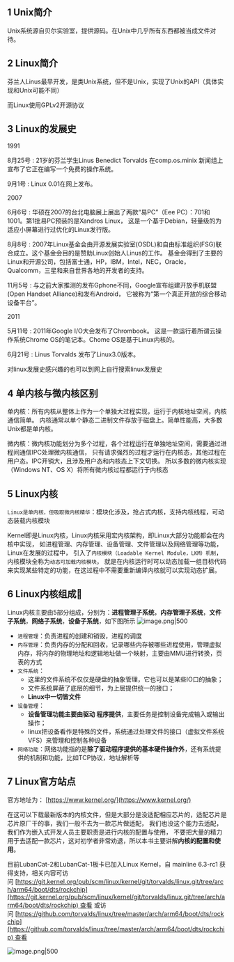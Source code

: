 ## 1 Unix简介

Unix系统源自贝尔实验室，提供源码。在Unix中几乎所有东西都被当成文件对待。
## 2 Linux简介

芬兰人Linus最早开发，是类Unix系统，但不是Unix，实现了Unix的API（具体实现和Unix可能不同）

而Linux使用GPLv2开源协议
## 3 Linux的发展史

1991

8月25号 : 21岁的芬兰学生Linus Benedict Torvalds 在comp.os.minix 新闻组上宣布了它正在编写一个免费的操作系统。

9月1号 : Linux 0.01在网上发布。

2007

6月6号 : 华硕在2007的台北电脑展上展出了两款“易PC”（Eee PC）：701和1001。第1批易PC预装的是Xandros Linux， 这是一个基于Debian，轻量级的为适应小屏幕进行过优化的Linux发行版。

8月8号 : 2007年Linux基金会由开源发展实验室(OSDL)和自由标准组织(FSG)联合成立。这个基金会目的是赞助Linux创始人Linus的工作。 基金会得到了主要的Linux和开源公司，包括富士通，HP，IBM，Intel，NEC，Oracle，Qualcomm，三星和来自世界各地的开发者的支持。

11月5号 : 与之前大家推测的发布Gphone不同，Google宣布组建开放手机联盟(Open Handset Alliance)和发布Android， 它被称为“第一个真正开放的综合移动设备平台”。

2011

5月11号 : 2011年Google I/O大会发布了Chrombook。 这是一款运行着所谓云操作系统Chrome OS的笔记本。Chome OS是基于Linux内核的。

6月21号 : Linus Torvalds 发布了Linux3.0版本。

对linux发展史感兴趣的也可以到网上自行搜索linux发展史
## 4 单内核与微内核区别

单内核：所有内核从整体上作为一个单独大过程实现，运行于内核地址空间，内核通信简单。 内核通常以单个静态二进制文件存放于磁盘上。简单性能高，大多数Unix都是单内核。

微内核：微内核功能划分为多个过程，各个过程运行在单独地址空间，需要通过进程间通信IPC处理微内核通信， 只有请求强烈的过程才运行在内核态，其他过程在用户态。IPC开销大，且涉及用户态和内核态上下文切换。 所以多数的微内核实现（Windows NT、OS X）将所有微内核过程都运行于内核态
## 5 Linux内核

`Linux是单内核，但吸取微内核精华`：模块化涉及，抢占式内核，支持内核线程，可动态装载内核模块

Kernel即是Linux内核，Linux内核采用宏内核架构，即Linux大部分功能都会在内核中实现， 如进程管理、内存管理、设备管理、文件管理以及网络管理等功能，Linux在发展的过程中， 引入了`内核模块（Loadable Kernel Module，LKM）机制`，内核模块全称为`动态可加载内核模块`， 就是在内核运行时可以动态加载一组目标代码来实现某些特定的功能，在这过程中不需要重新编译内核就可以实现动态扩展。
## 6 Linux内核组成📕

Linux内核主要由5部分组成，分别为：**进程管理子系统**，**内存管理子系统**，**文件子系统**，**网络子系统**，**设备子系统**，如下图所示
![image.png|500](https://my-obsidian-image.oss-cn-guangzhou.aliyuncs.com/2025/05/57933f2a84bb964befc6ed225c0bb119.png)

- `进程管理`：负责进程的创建和销毁，进程的调度
- `内存管理`：负责内存的分配和回收，记录哪些内存被哪些进程使用，管理虚拟内存，将内存的物理地址和逻辑地址做一个映射，主要由MMU进行转换，页表的方式
- `文件系统`：
	- 这里的文件系统不仅仅是硬盘的抽象管理，它也可以是某些IO口的抽象；
	- 文件系统屏蔽了底层的细节，为上层提供统一的接口；
	- **Linux中一切皆文件**
- `设备管理`：
	- **设备管理功能主要由驱动 程序提供**，主要任务是控制设备完成输入或输出操作；
	- linux把设备看作是特殊的文件，系统通过处理文件的接口（虚拟文件系统VFS）来管理和控制各种设备
- `网络功能`：网络功能指的是**除了驱动程序提供的基本硬件操作外**，还有系统提供的机制和功能，比如TCP协议，地址解析等
## 7 Linux官方站点

官方地址为： [https://www.kernel.org/](https://www.kernel.org/)

在这可以下载最新版本的内核文件，但是大部分是没适配相应芯片的，适配芯片是芯片原厂干的事，我们一般不去为一款芯片做适配， 我们也没这个能力去适配，我们作为嵌入式开发人员主要职责是进行内核的配置与使用， 不要把大量的精力用于去适配一款芯片，这对初学者非常劝退，所以本书主要讲解**内核的配置和使用**。

目前LubanCat-2和LubanCat-1板卡已加入Linux Kernel，自 mainline 6.3-rc1 获得支持，相关内容可访问 [https://git.kernel.org/pub/scm/linux/kernel/git/torvalds/linux.git/tree/arch/arm64/boot/dts/rockchip](https://git.kernel.org/pub/scm/linux/kernel/git/torvalds/linux.git/tree/arch/arm64/boot/dts/rockchip) 查看 或访问 [https://github.com/torvalds/linux/tree/master/arch/arm64/boot/dts/rockchip](https://github.com/torvalds/linux/tree/master/arch/arm64/boot/dts/rockchip) 查看

![image.png|500](https://my-obsidian-image.oss-cn-guangzhou.aliyuncs.com/2025/05/c501397713f90b677881f4de15c27c9b.png)
